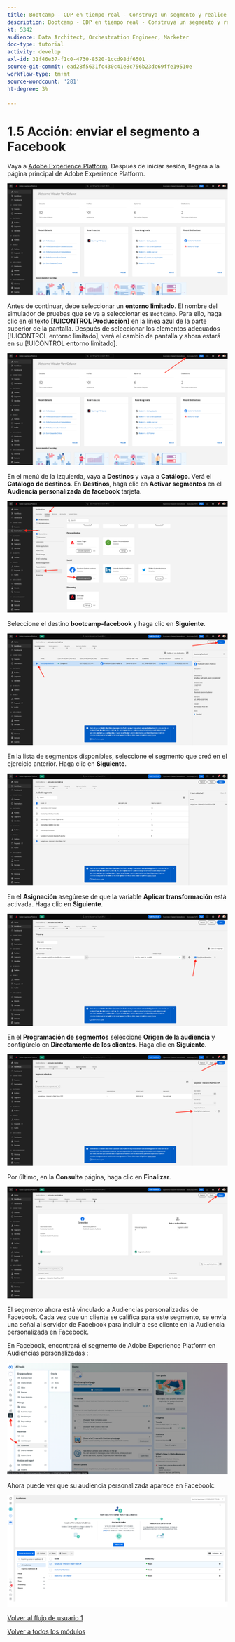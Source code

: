 ```yaml
---
title: Bootcamp - CDP en tiempo real - Construya un segmento y realice una acción - Envíe su segmento a DV360
description: Bootcamp - CDP en tiempo real - Construya un segmento y realice una acción - Envíe su segmento a DV360
kt: 5342
audience: Data Architect, Orchestration Engineer, Marketer
doc-type: tutorial
activity: develop
exl-id: 31f46e37-f1c0-4730-8520-1ccd98df6501
source-git-commit: ead28f5631fc430c41e8c756b23dc69ffe19510e
workflow-type: tm+mt
source-wordcount: '281'
ht-degree: 3%

---
```


# 1.5 Acción: enviar el segmento a Facebook

Vaya a [Adobe Experience Platform](https://experience.adobe.com/platform). Después de iniciar sesión, llegará a la página principal de Adobe Experience Platform.

![Ingesta de datos](./images/home.png)

Antes de continuar, debe seleccionar un **entorno limitado**. El nombre del simulador de pruebas que se va a seleccionar es ``Bootcamp``. Para ello, haga clic en el texto **[!UICONTROL Producción]** en la línea azul de la parte superior de la pantalla. Después de seleccionar los elementos adecuados [!UICONTROL entorno limitado], verá el cambio de pantalla y ahora estará en su [!UICONTROL entorno limitado].

![Ingesta de datos](./images/sb1.png)

En el menú de la izquierda, vaya a **Destinos** y vaya a **Catálogo**. Verá el **Catálogo de destinos**. En **Destinos**, haga clic en **Activar segmentos** en el **Audiencia personalizada de facebook** tarjeta.

![RTCDP](./images/rtcdpgoogleseg.png)

Seleccione el destino **bootcamp-facebook** y haga clic en **Siguiente**.

![RTCDP](./images/rtcdpcreatedest2.png)

En la lista de segmentos disponibles, seleccione el segmento que creó en el ejercicio anterior. Haga clic en **Siguiente**.

![RTCDP](./images/rtcdpcreatedest3.png)

En el **Asignación** asegúrese de que la variable **Aplicar transformación** está activada. Haga clic en **Siguiente**.

![RTCDP](./images/rtcdpcreatedest4a.png)

En el **Programación de segmentos** seleccione **Origen de la audiencia** y configúrelo en **Directamente de los clientes**. Haga clic en **Siguiente**.

![RTCDP](./images/rtcdpcreatedest4.png)

Por último, en la **Consulte** página, haga clic en **Finalizar**.

![RTCDP](./images/rtcdpcreatedest5.png)

El segmento ahora está vinculado a Audiencias personalizadas de Facebook. Cada vez que un cliente se califica para este segmento, se envía una señal al servidor de Facebook para incluir a ese cliente en la Audiencia personalizada en Facebook.

En Facebook, encontrará el segmento de Adobe Experience Platform en Audiencias personalizadas :

![RTCDP](./images/rtcdpcreatedest5b.png)

Ahora puede ver que su audiencia personalizada aparece en Facebook:

![RTCDP](./images/rtcdpcreatedest5a.png)

[Volver al flujo de usuario 1](./uc1.md)

[Volver a todos los módulos](../../overview.md)
